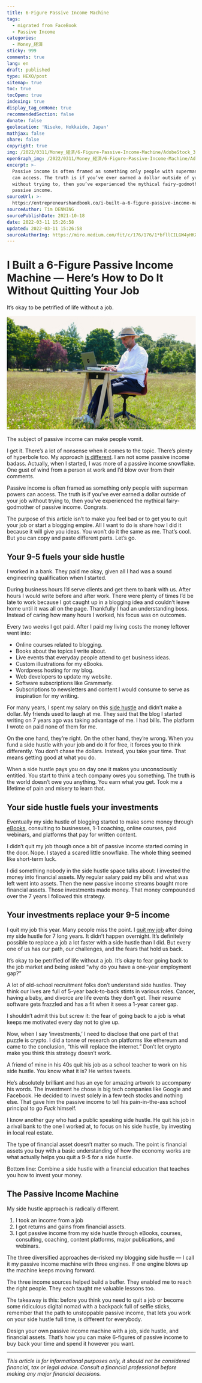 ```yaml
---
title: 6-Figure Passive Income Machine
tags:
  - migrated from FaceBook
  - Passive Income
categories:
  - Money_経済
sticky: 999
comments: true
lang: en
draft: published
type: HEXO/post
sitemap: true
toc: true
tocOpen: true
indexing: true
display_tag_onHome: true
recommendedSection: false
donate: false
geolocation: 'Niseko, Hokkaido, Japan'
mathjax: false
share: false
copyright: true
img: /2022/0311/Money_経済/6-Figure-Passive-Income-Machine/AdobeStock_301007215.svg
openGraph_img: /2022/0311/Money_経済/6-Figure-Passive-Income-Machine/AdobeStock_301007215.png
excerpt: >-
  Passive income is often framed as something only people with superman powers
  can access. The truth is if you’ve ever earned a dollar outside of your job
  without trying to, then you’ve experienced the mythical fairy-godmother of
  passive income.
sourceUrl: >-
  https://entrepreneurshandbook.co/i-built-a-6-figure-passive-income-machine-heres-how-to-do-it-without-quitting-your-job-4441e3a15486
sourceAuthor: Tim DENNING
sourcePublishDate: 2021-10-18
date: 2022-03-11 15:26:58
updated: 2022-03-11 15:26:58
sourceAuthorImg: https://miro.medium.com/fit/c/176/176/1*bfllCILGW4yHKXgFo8JkHg.jpeg
---
```

# I Built a 6-Figure Passive Income Machine — Here’s How to Do It Without Quitting Your Job
 It’s okay to be petrified of life without a job.

 ![Photo by Ubiq on Unsplash](./6-Figure-Passive-Income-Machine/1_bpkx4RT9OqJB1aAak2f1Rw.jpeg)

 The subject of passive income can make people vomit.

 I get it. There’s a lot of nonsense when it comes to the topic. There’s plenty of hyperbole too. My approach [is different](https://entrepreneurshandbook.co/a-kickass-side-hustle-costs-0-to-setup-and-helps-buy-back-your-time-9d25b80a5b32). I am not some passive income badass. Actually, when I started, I was more of a passive income snowflake. One gust of wind from a person at work and I’d blow over from their comments.

 Passive income is often framed as something only people with superman powers can access. The truth is if you’ve ever earned a dollar outside of your job without trying to, then you’ve experienced the mythical fairy-godmother of passive income. Congrats.

 The purpose of this article isn’t to make you feel bad or to get you to quit your job or start a blogging empire. All I want to do is share how I did it because it will give you ideas. You won’t do it the same as me. That’s cool. But you can copy and paste different parts. Let’s go.


## Your 9-5 fuels your side hustle
 I worked in a bank. They paid me okay, given all I had was a sound engineering qualification when I started.

 During business hours I’d serve clients and get them to bank with us. After hours I would write before and after work. There were plenty of times I’d be late to work because I got caught up in a blogging idea and couldn’t leave home until it was all on the page. Thankfully I had an understanding boss. Instead of caring how many hours I worked, his focus was on outcomes.

 Every two weeks I got paid. After I paid my living costs the money leftover went into:

 - Online courses related to blogging.
 - Books about the topics I write about.
 - Live events that everyday people attend to get business ideas.
 - Custom illustrations for my eBooks.
 - Wordpress hosting for my blog.
 - Web developers to update my website.
 - Software subscriptions like Grammarly.
 - Subscriptions to newsletters and content I would consume to serve as inspiration for my writing.

 For many years, I spent my salary on this [side hustle](https://entrepreneurshandbook.co/if-you-want-to-be-financially-free-then-start-with-a-side-hustle-d5e93d1f6d48) and didn’t make a dollar. My friends used to laugh at me. They said that the blog I started writing on 7 years ago was taking advantage of me. I had bills. The platform I wrote on paid none of them for me.

 On the one hand, they’re right. On the other hand, they’re wrong. When you fund a side hustle with your job and do it for free, it forces you to think differently. You don’t chase the dollars. Instead, you take your time. That means getting good at what you do.

 When a side hustle pays you on day one it makes you unconsciously entitled. You start to think a tech company owes you something. The truth is the world doesn’t owe you anything. You earn what you get. Took me a lifetime of pain and misery to learn that.


## Your side hustle fuels your investments
 Eventually my side hustle of blogging started to make some money through [eBooks](https://bettermarketing.pub/my-ebook-has-made-5-figures-7-months-in-i-sent-one-email-addd2905fc9a), consulting to businesses, 1-1 coaching, online courses, paid webinars, and platforms that pay for written content.

 I didn’t quit my job though once a bit of passive income started coming in the door. Nope. I stayed a scared little snowflake. The whole thing seemed like short-term luck.

 I did something nobody in the side hustle space talks about: I invested the money into financial assets. My regular salary paid my bills and what was left went into assets. Then the new passive income streams bought more financial assets. Those investments made money. That money compounded over the 7 years I followed this strategy.


## Your investments replace your 9-5 income
 I quit my job this year. Many people miss the point. I [quit my job](https://entrepreneurshandbook.co/i-finally-quit-my-job-today-heres-what-i-learned-b0ae090d603a) after doing my side hustle for 7 long years. It didn’t happen overnight. It’s definitely possible to replace a job a lot faster with a side hustle than I did. But every one of us has our path, our challenges, and the fears that hold us back.

 It’s okay to be petrified of life without a job. It’s okay to fear going back to the job market and being asked “why do you have a one-year employment gap?”

 A lot of old-school recruitment folks don’t understand side hustles. They think our lives are full of 5-year back-to-back stints in various roles. Cancer, having a baby, and divorce are life events they don’t get. Their resume software gets frazzled and has a fit when it sees a 1-year career gap.

 I shouldn’t admit this but screw it: the fear of going back to a job is what keeps me motivated every day not to give up.

 Now, when I say ‘investments,’ I need to disclose that one part of that puzzle is crypto. I did a tonne of research on platforms like ethereum and came to the conclusion, “this will replace the internet.” Don’t let crypto make you think this strategy doesn’t work.

 A friend of mine in his 40s quit his job as a school teacher to work on his side hustle. You know what it is? He writes tweets.

 He’s absolutely brilliant and has an eye for amazing artwork to accompany his words. The investment he chose is big tech companies like Google and Facebook. He decided to invest solely in a few tech stocks and nothing else. That gave him the passive income to tell his pain-in-the-ass school principal to go *Fuck* himself.

 I know another guy who had a public speaking side hustle. He quit his job in a rival bank to the one I worked at, to focus on his side hustle, by investing in local real estate.

 The type of financial asset doesn’t matter so much. The point is financial assets you buy with a basic understanding of how the economy works are what actually helps you quit a 9-5 for a side hustle.

 Bottom line: Combine a side hustle with a financial education that teaches you how to invest your money.


## The Passive Income Machine
 My side hustle approach is radically different. 
 
 1. I took an income from a job 
 2. I got returns and gains from financial assets. 
 3. I got passive income from my side hustle through eBooks, courses, consulting, coaching, content platforms, major publications, and webinars.

 The three diversified approaches de-risked my blogging side hustle — I call it my passive income machine with three engines. If one engine blows up the machine keeps moving forward.

 The three income sources helped build a buffer. They enabled me to reach the right people. They each taught me valuable lessons too.

 The takeaway is this: before you think you need to quit a job or become some ridiculous digital nomad with a backpack full of selfie sticks, remember that the path to unstoppable passive income, that lets you work on your side hustle full time, is different for everybody.

 Design your own passive income machine with a job, side hustle, and financial assets. That’s how you can make 6-figures of passive income to buy back your time and spend it however you want.

---

_This article is for informational purposes only, it should not be considered financial, tax or legal advice. Consult a financial professional before making any major financial decisions._
